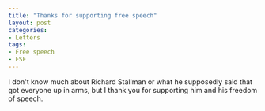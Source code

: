 ```yaml
---
title: "Thanks for supporting free speech"
layout: post
categories:
- Letters
tags:
- Free speech
- FSF
---
```


I don't know much about Richard Stallman or what he supposedly said that got everyone up in arms, but I thank you for supporting him and his freedom of speech.